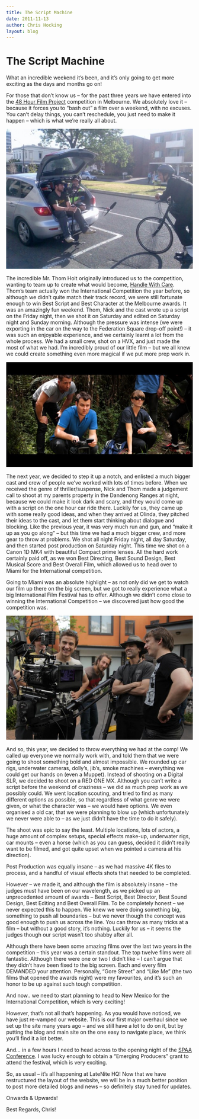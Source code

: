 ```yaml
---
title: The Script Machine
date: 2011-11-13
author: Chris Hocking
layout: blog
---
```

# The Script Machine

What an incredible weekend it’s been, and it’s only going to get more exciting as the days and months go on!

For those that don’t know us – for the past three years we have entered into the [48 Hour Film Project](http://www.48melbourne.com.au/ "48 Hour Film Project Melbourne") competition in Melbourne. We absolutely love it – because it forces you to “bash out” a film over a weekend, with no excuses. You can’t delay things, you can’t reschedule, you just need to make it happen – which is what we’re really all about.

![](/static/blog/11-handlewithcare-blog-01-590x442.jpg "Handle With Care")

The incredible Mr. Thom Holt originally introduced us to the competition, wanting to team up to create what would become, [Handle With Care](./../portfolio/handle-with-care/ "Handle With Care"). Thom’s team actually won the International Competition the year before, so although we didn’t quite match their track record, we were still fortunate enough to win Best Script and Best Character at the Melbourne awards. It was an amazingly fun weekend. Thom, Nick and the cast wrote up a script on the Friday night, then we shot it on Saturday and edited on Saturday night and Sunday morning. Although the pressure was intense (we were exporting in the car on the way to the Federation Square drop-off point!) – it was such an enjoyable experience, and we certainly learnt a lot from the whole process. We had a small crew, shot on a HVX, and just made the most of what we had. I’m incredibly proud of our little film – but we all knew we could create something even more magical if we put more prep work in.

![](/static/blog/11-fallout-blog-01-590x331.jpg "Fallout")

The next year, we decided to step it up a notch, and enlisted a much bigger cast and crew of people we’ve worked with lots of times before. When we received the genre of thriller/suspense, Nick and Thom made a judgement call to shoot at my parents property in the Dandenong Ranges at night, because we could make it look dark and scary, and they would come up with a script on the one hour car ride there. Luckily for us, they came up with some really good ideas, and when they arrived at Olinda, they pitched their ideas to the cast, and let them start thinking about dialogue and blocking. Like the previous year, it was very much run and gun, and “make it up as you go along” – but this time we had a much bigger crew, and more gear to throw at problems. We shot all night Friday night, all day Saturday, and then started post production on Saturday night. This time we shot on a Canon 1D MK4 with beautiful Compact prime lenses. All the hard work certainly paid off, as we won Best Directing, Best Sound Design, Best Musical Score and Best Overall Film, which allowed us to head over to Miami for the International competition.

Going to Miami was an absolute highlight – as not only did we get to watch our film up there on the big screen, but we got to really experience what a big International Film Festival has to offer. Although we didn’t come close to winning the International Competition – we discovered just how good the competition was.

![](/static/blog/11-thescriptmachine-blog-01-590x393.jpg "The Script Machine")

And so, this year, we decided to throw everything we had at the comp! We called up everyone we normally work with, and told them that we were going to shoot something bold and almost impossible. We rounded up car rigs, underwater cameras, dolly’s, jib’s, smoke machines – everything we could get our hands on (even a Muppet). Instead of shooting on a Digital SLR, we decided to shoot on a RED ONE MX. Although you can’t write a script before the weekend of craziness – we did as much prep work as we possibly could. We went location scouting, and tried to find as many different options as possible, so that regardless of what genre we were given, or what the character was – we would have options. We even organised a old car, that we were planning to blow up (which unfortunately we never were able to – as we just didn’t have the time to do it safely).

The shoot was epic to say the least. Multiple locations, lots of actors, a huge amount of complex setups, special effects make-up, underwater rigs, car mounts – even a horse (which as you can guess, decided it didn’t really want to be filmed, and got quite upset when we pointed a camera at his direction).

Post Production was equally insane – as we had massive 4K files to process, and a handful of visual effects shots that needed to be completed.

However – we made it, and although the film is absolutely insane – the judges must have been on our wavelength, as we picked up an unprecedented amount of awards – Best Script, Best Director, Best Sound Design, Best Editing and Best Overall Film. To be completely honest – we never expected this to happen. We knew we were doing something big, something to push all boundaries – but we never though the concept was good enough to push us across the line. You can throw as many tricks at a film – but without a good story, it’s nothing. Luckily for us – it seems the judges though our script wasn’t too shabby after all.

Although there have been some amazing films over the last two years in the competition – this year was a certain standout. The top twelve films were all fantastic. Although there were one or two I didn’t like – I can’t argue that they didn’t have been fixed to the big screen. Each and every film DEMANDED your attention. Personally, “Gore Street” and “Like Me” (the two films that opened the awards night) were my favourites, and it’s such an honor to be up against such tough competition.

And now.. we need to start planning to head to New Mexico for the International Competition, which is very exciting!

However, that’s not all that’s happening. As you would have noticed, we have just re-vamped our website. This is our first major overhaul since we set up the site many years ago – and we still have a lot to do on it, but by putting the blog and main site on the one easy to navigate place, we think you’ll find it a lot better.

And… in a few hours I need to head across to the opening night of the [SPAA Conference](http://conference.spaa.org.au/ "SPAA Conference"). I was lucky enough to obtain a “Emerging Producers” grant to attend the festival, which is very exciting.

So, as usual – it’s all happening at LateNite HQ! Now that we have restructured the layout of the website, we will be in a much better position to post more detailed blogs and news – so definitely stay tuned for updates.

Onwards & Upwards!

Best Regards, Chris!